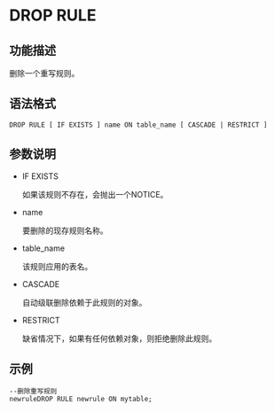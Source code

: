 # DROP RULE<a name="ZH-CN_TOPIC_0306398143"></a>

## 功能描述<a name="section5400959952"></a>

删除一个重写规则。

## 语法格式<a name="section157338176610"></a>

```
DROP RULE [ IF EXISTS ] name ON table_name [ CASCADE | RESTRICT ]
```

## 参数说明<a name="section652211111716"></a>

-   IF EXISTS

    如果该规则不存在，会抛出一个NOTICE。

-   name

    要删除的现存规则名称。

-   table\_name

    该规则应用的表名。

-   CASCADE

    自动级联删除依赖于此规则的对象。

-   RESTRICT

    缺省情况下，如果有任何依赖对象，则拒绝删除此规则。


## 示例<a name="section192526392717"></a>

```
--删除重写规则
newruleDROP RULE newrule ON mytable;
```


